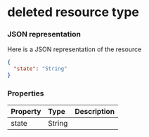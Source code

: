 # deleted resource type



### JSON representation

Here is a JSON representation of the resource

<!-- {
  "blockType": "resource",
  "optionalProperties": [

  ],
  "@odata.type": "microsoft.graph.deleted"
}-->

```json
{
  "state": "String"
}

```
### Properties
| Property	   | Type	|Description|
|:---------------|:--------|:----------|
|state|String||

<!-- uuid: 24ab6edf-8e81-4afc-9f06-6a93010977c9
2015-10-16 21:10:44 UTC -->
<!-- {
  "type": "#page.annotation",
  "description": "deleted resource",
  "keywords": "",
  "section": "documentation",
  "tocPath": ""
}-->